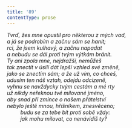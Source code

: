 ```yaml
---
title: '89'
contentType: prose
---
```


_Tvrď, žes mne opustil pro některou z mých vad,  
a já se podrobím a začnu sám se hanit;  
rci, že jsem kulhavý, a začnu napadat  
a nebudu se dál proti tvým výtkám bránit.  
Ty ani zpola mne, nejdražší, nemůžeš  
tak znectít v úsilí dát lepší vzhled své změně,  
jako se znectím sám; a že už vím, co chceš,  
udusím ten náš vztah, odejdu odcizeně,  
vyhnu se navždycky tvým cestám a mé rty  
už nikdy neřeknou tvé milované jméno,  
aby snad při zmínce o našem přátelství  
nebylo ještě mnou, hříšníkem, znesvěceno;  
         budu se za tebe bít proti sobě vždy:  
         jak mohu milovat, co nenávidíš ty?_
